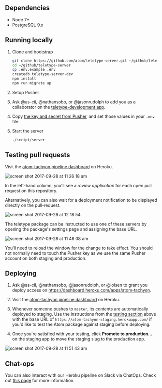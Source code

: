 ## Dependencies

- Node 7+
- PostgreSQL 9.x

## Running locally

1. Clone and bootstrap

    ```sh
    git clone https://github.com/atom/teletype-server.git ~/github/teletype-server
    cd ~/github/teletype-server
    cp .env.example .env
    createdb teletype-server-dev
    npm install
    npm run migrate up
    ```

2. Setup Pusher
  1. Ask @as-cii, @nathansobo, or @jasonrudolph to add you as a collaborator on the [teletype-development app](https://dashboard.pusher.com/apps/348824).
  2. Copy [the key and secret from Pusher](https://dashboard.pusher.com/apps/348824/keys), and set those values in your `.env` file.

3. Start the server

    ```sh
    ./script/server
    ```

## Testing pull requests

Visit the [atom-tachyon pipeline dashboard](https://dashboard.heroku.com/pipelines/7b6e5b11-ca97-402a-8b3f-b48f2d1645cf) on Heroku.

![screen shot 2017-09-28 at 11 26 18 am](https://user-images.githubusercontent.com/1789/30981846-dc160a56-a442-11e7-89f8-21e379f91c96.png)

In the left-hand column, you'll see a *review application* for each open pull request on this repository.

Alternatively, you can also wait for a deployment notification to be displayed directly on the pull-request.

![screen shot 2017-09-29 at 12 18 54](https://user-images.githubusercontent.com/482957/31011960-649b70be-a510-11e7-9d7c-b8a5a3b8e630.png)

The teletype package can be instructed to use one of these servers by opening the package's settings page and assigning the base URL.

![screen shot 2017-09-28 at 11 46 08 am](https://user-images.githubusercontent.com/1789/30982114-b918d8ca-a443-11e7-83d3-65f0e35e99c3.png)

You'll need to reload the window for the change to take effect. You should not normally need to touch the Pusher key as we use the same Pusher account on both staging and production.

## Deploying

1. Ask @as-cii, @nathansobo, @jasonrudolph, or @iolsen to grant you deploy access on https://dashboard.heroku.com/apps/atom-tachyon.

2. Visit the [atom-tachyon pipeline dashboard](https://dashboard.heroku.com/pipelines/7b6e5b11-ca97-402a-8b3f-b48f2d1645cf) on Heroku.

3. Whenever someone pushes to `master`, its contents are automatically deployed to staging. Use the instructions from the [testing section](#Testing) above with the base URL of `https://atom-tachyon-staging.herokuapp.com/` if you'd like to test the Atom package against staging before deploying.

4. Once you're satisfied with your testing, click **Promote to production...** on the staging app to move the staging slug to the production app.

![screen shot 2017-09-28 at 11 51 43 am](https://user-images.githubusercontent.com/1789/30982049-8eef0d9e-a443-11e7-8e2b-bf143dbd24a4.png)

## Chat-ops

You can also interact with our Heroku pipeline on Slack via ChatOps. Check out [this page](https://devcenter.heroku.com/articles/chatops) for more information.
